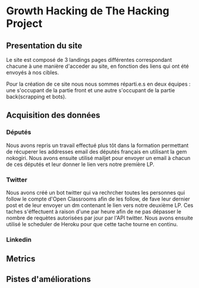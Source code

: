 # Growth Hacking de The Hacking Project

## Presentation du site
Le site est composé de 3 landings pages différentes correspondant chacune à une manière d'acceder au site, en fonction des liens qui ont été envoyés à nos cibles.

Pour la création de ce site nous nous sommes réparti.e.s en deux équipes : une s'occupant de la partie front et une autre s'occupant de la partie back(scrapping et bots).

## Acquisition des données

### Députés

Nous avons repris un travail effectué plus tôt dans la formation permettant de récuperer les addresses email des députés français en utilisant la gem nokogiri.
Nous avons ensuite utilisé mailjet pour envoyer un email à chacun de ces députés et leur donner le lien vers notre première LP.

### Twitter

Nous avons créé un bot twitter qui va rechrcher toutes les personnes qui follow le compte d'Open Classrooms afin de les follow, de fave leur dernier post et de leur envoyer un dm contenant le lien vers notre deuxième LP.
Ces taches s'éffectuent à raison d'une par heure afin de ne pas dépasser le nombre de requètes autorisées par jour par l'API twitter.
Nous avons ensuite utilisé le scheduler de Heroku pour que cette tache tourne en continu.

### Linkedin
 
## Metrics

## Pistes d'améliorations
